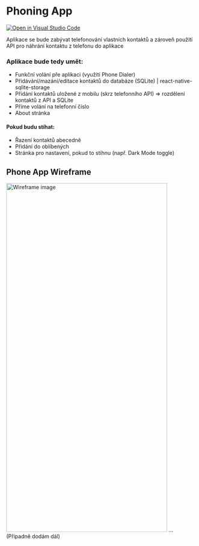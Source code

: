 # Phoning App
[![Open in Visual Studio Code](https://classroom.github.com/assets/open-in-vscode-f059dc9a6f8d3a56e377f745f24479a46679e63a5d9fe6f495e02850cd0d8118.svg)](https://classroom.github.com/online_ide?assignment_repo_id=7462312&assignment_repo_type=AssignmentRepo)

Aplikace se bude zabývat telefonování vlastních kontaktů a zároveň použití API pro náhrání kontaktu z telefonu do aplikace

### Aplikace bude tedy umět:
- Funkční volání pře aplikaci (využití Phone Dialer)
- Přidávání/mazání/editace kontaktů do databáze (SQLite) | react-native-sqlite-storage
- Přidání kontaktů uložené z mobilu (skrz telefonního API) => rozdělení kontaktů z API a SQLite
- Příme volání na telefonní číslo
- About stránka

#### Pokud budu stíhat:
- Řazení kontaktů abecedně
- Přidání do oblíbených
- Stránka pro nastavení, pokud to stihnu (např. Dark Mode toggle) 

## Phone App Wireframe

<img src="https://user-images.githubusercontent.com/57211432/161702489-feb130e6-983a-4f48-be7b-fb1b35580cc2.png" alt="Wireframe image" width="428" height="926">
… (Případně dodám dál)
